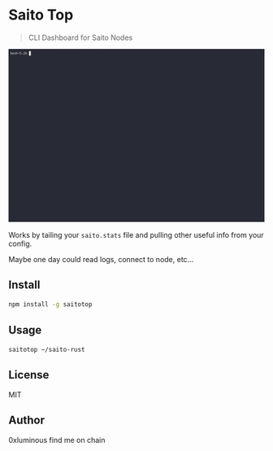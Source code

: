 # Saito Top

> CLI Dashboard for Saito Nodes

![Saito Top Demo](https://github.com/0xluminous/saitotop/blob/master/asciicast.gif?raw=true)

Works by tailing your `saito.stats` file and pulling other useful info from your
config.

Maybe one day could read logs, connect to node, etc...

## Install

```bash
npm install -g saitotop
```

## Usage

```bash
saitotop ~/saito-rust
```

## License

MIT

## Author

0xluminous find me on chain
